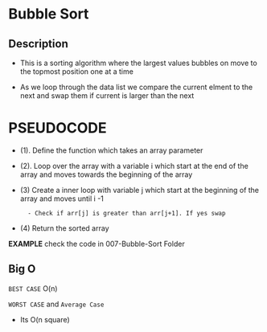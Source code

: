 # Bubble Sort

## Description

- This is a sorting algorithm where the largest values bubbles on move to the topmost position one at a time

- As we loop through the data list we compare the current elment to the next and swap them if current is larger than the next

# PSEUDOCODE

- (1). Define the function which takes an array parameter

- (2). Loop over the array with a variable i which start at the end of the array and moves towards the beginning of the array

- (3) Create a inner loop with variable j which start at the beginning of the array and moves until i -1

        - Check if arr[j] is greater than arr[j+1]. If yes swap

- (4) Return the sorted array

**EXAMPLE**
check the code in 007-Bubble-Sort Folder

## Big O

`BEST CASE`
O(n)

`WORST CASE` and `Average Case`

- Its O(n square)
